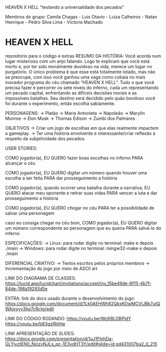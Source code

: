 HEAVEN X HELL
"testando a universalidade dos pecados"

Membros do grupo: Camila Chagas - Luis Otavio - Luiza Calheiros - Natan Henrique - Pedro Silva Lima - Victoria Machado

# HEAVEN X HELL
repositorio para o código e extras
RESUMO DA HISTÓRIA:
Você acorda num lugar misterioso com um anjo falando. Logo te explicam que você está morto e, por ter sido moralmente duvidoso na vida, merece um lugar no purgatório. O único problema é que esse está totalmente lotado, mas não se preocupe, com isso você ganhou uma vaga como cobaia no mais inovador programa do céu chamado “HEAVEN X HELL”. Tudo o que você precisa fazer é percorrer os sete níveis do inferno, cada um representando um pecado capital, enfrentando as difíceis decisões morais e as impossíveis batalhas. Seu destino será decidido pelo quão bondoso você foi durante o experimento, então escolha sabiamente.

PERSONAGENS:
→ Platão
→ Maria Antonieta
→ Napoleão
→ Marylin Monroe
→ Elon Musk
→ Thomas Edison
→ Zumbi dos Palmares

OBJETIVOS
→ Criar um jogo de escolhas em que elas realmente impactem a gameplay.
→ Ter uma história envolvente e interessante/criar reflexão à respeito da subjetividade dos pecados.

USER STORIES:

COMO jogador(a), EU QUERO fazer boas escolhas no inferno PARA alcançar o céu

COMO jogador(a), EU QUERO digitar um número quando houver uma escolha a ser feita PARA dar prosseguimento a história 

COMO jogador(a), quando ocorrer uma batalha durante a narrativa, EU QUERO atacar meu oponente e retirar suas vidas PARA vencer a luta e dar prosseguimento a história

COMO jogador(a), EU QUERO chegar no céu PARA ter a possibilidade de salvar uma personagem

caso eu consiga chegar no céu bom, COMO jogador(a), EU QUERO digitar um número correspondente ao personagem que eu queira PARA salvá-lo do inferno

ESPECIFICAÇÕES:
→ Linux: para rodar digite no terminal: make e depois ./main 
→ Windows: para rodar digite no terminal: mingw32-make e depois ./main

DIFERENCIAL CRIATIVO:
→ Textos escritos pelos próprios membros
→ Incrementação do jogo por meio de ASCII art

LINK DO DIAGRAMA DE CLASSES: https://lucid.app/lucidchart/invitations/accept/inv_15be49de-8f15-4b7f-84de-198a19293d5e

EXTRA: 
link do docs usado durante o desenvolvimento do jogo: https://docs.google.com/document/d/1Lk0AEHWh82QkxKOwMCVIJBk7utQWAjxyyy3hp7cRctg/edit

LINK DO CÓDIGO RODANDO: https://youtu.be/WcKBLORPldY  https://youtu.be/b83gzlRiiHw

LINK APRESENTAÇÃO DE SLIDES: https://docs.google.com/presentation/d/1uJ1FhihDa-GLYjyztEN0_NzjzvNJLs_qc-1E3vdHT3Y/edit#slide=id.gd431007ba2_0_215
